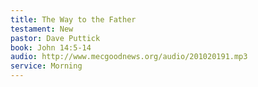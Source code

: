 ```yaml
---
title: The Way to the Father
testament: New
pastor: Dave Puttick
book: John 14:5-14
audio: http://www.mecgoodnews.org/audio/201020191.mp3
service: Morning
---
```

